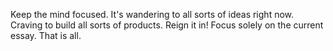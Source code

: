Keep the mind focused.
It's wandering to all sorts of ideas right now.
Craving to build all sorts of products.
Reign it in! Focus solely on the current essay.
That is all.
